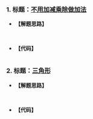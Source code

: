 ### 1. 标题：[不用加减乘除做加法](https://www.nowcoder.com/questionTerminal/59ac416b4b944300b617d4f7f111b215)
- **【解题思路】**<br>

&#160; &#160; &#160; &#160; 

- **【代码】**
``` c ++

```

### 2. 标题：[三角形](https://www.nowcoder.com/questionTerminal/c67a09062c0f4a5b964eef0945d3dd06)
- **【解题思路】**<br>

&#160; &#160; &#160; &#160; 

- **【代码】**
``` c ++

```
